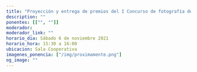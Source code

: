 ```yaml
---
title: "Proyección y entrega de premios del I Concurso de fotografía de verano"
description: ""
ponentes: [["", ""]]
moderador:
moderador_link: ""
horario_dia: Sábado 6 de noviembre 2021
horario_hora: 15:30 a 16:00
ubicacion: Sala Cooperativa
imagenes_ponencia: ["/img/proximamente.png"]
og_image: ""
---
```

